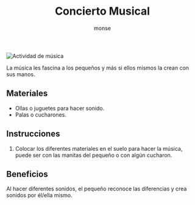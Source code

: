 ﻿---
layout: post
title:  "Concierto Musical"
tags: [musical]
categories: [bebés, actividad]
author: monse
image: /assets/posts/2020-06-05-concierto-musical.jpg
---
![Actividad de música](/assets/posts/2020-06-05-concierto-musical.jpg)

La música les fascina a los pequeños y más si ellos mismos la crean con sus manos. 

## Materiales 
- Ollas o juguetes para hacer sonido. 
- Palas o cucharones. 

## Instrucciones 
1. Colocar los diferentes materiales en el suelo para hacer la música, puede ser con las manitas del pequeño o con algún cucharon.

## Beneficios 
Al hacer diferentes sonidos, el pequeño reconoce las diferencias y crea sonidos por él/ella mismo. 